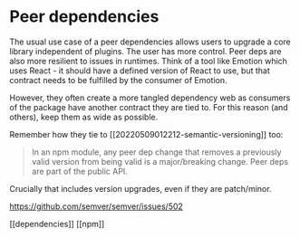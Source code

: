 # Peer dependencies

The usual use case of a peer dependencies allows users to upgrade a core library independent of plugins. The user has more control.
Peer deps are also more resilient to issues in runtimes. Think of a tool like Emotion which uses React - it should have a defined version of React to use, but that contract needs to be fulfilled by the consumer of Emotion.

However, they often create a more tangled dependency web as consumers of the package have another contract they are tied to. For this reason (and others), keep them as wide as possible.

Remember how they tie to [[20220509012212-semantic-versioning]] too:
> In an npm module, any peer dep change that removes a previously valid version from being valid is a major/breaking change. Peer deps are part of the public API.

Crucially that includes version upgrades, even if they are patch/minor.

https://github.com/semver/semver/issues/502

[[dependencies]]
[[npm]]